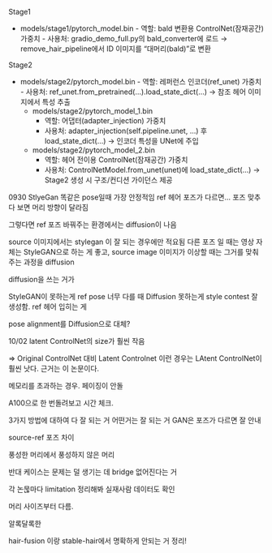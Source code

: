 Stage1

- models/stage1/pytorch_model.bin
      - 역할: bald 변환용 ControlNet(잠재공간) 가중치
      - 사용처: gradio_demo_full.py의 bald_converter에 로드 → remove_hair_pipeline에서 ID 이미지를 “대머리(bald)”로 변환

Stage2
- models/stage2/pytorch_model.bin
      - 역할: 레퍼런스 인코더(ref_unet) 가중치
      - 사용처: ref_unet.from_pretrained(...).load_state_dict(...) → 참조 헤어 이미지에서 특성 추출
  - models/stage2/pytorch_model_1.bin
      - 역할: 어댑터(adapter_injection) 가중치
      - 사용처: adapter_injection(self.pipeline.unet, ...) 후 load_state_dict(...) → 인코더 특성을 UNet에 주입
  - models/stage2/pytorch_model_2.bin
      - 역할: 헤어 전이용 ControlNet(잠재공간) 가중치
      - 사용처: ControlNetModel.from_unet(unet)에 load_state_dict(...) → Stage2 생성 시 구조/컨디션 가이던스 제공



0930
StlyeGan 똑같은 pose일때 가장 안정적임
ref 헤어 포즈가 다르면... 포즈 맞추다 보면 머리 방향이 달라짐

그렇다면 ref 포즈 바꿔주는 환경에서는 diffusion이 나음

source 이미지에서는 stylegan 이 잘 되는 경우에만 적요됨
다른 포즈 일 때는 영상 자체는 StyleGAN으로 하는 게 좋고, source image 이미지가 이상할 때는 그거를 맞춰주는 과정을 diffusion 

diffusion을 쓰는 거가 

StyleGAN이 못하는게 ref pose 너무 다를 때
Diffusion 못하는게 style contest 잘 생성함. ref 헤어 입히는 게 

pose alignment를 Diffusion으로 대체?

10/02
latent ControlNet의 size가 훨씬 작음

=> Original ControlNet 대비 Latent Controlnet
이런 경우는 LAtent ControlNet이 훨씬 낫다. 
근거는 이 논문이다.

메모리를 초과하는 경우.
페이징이 안돌

A100으로 한 번돌려보고 시간 체크.

3가지 방법에 대하여 
다 잘 되는 거
어떤거는 잘 되는 거
GAN은 포즈가 다르면 잘 안내

source-ref 포즈 차이

풍성한 머리에서 풍성하지 않은 머리 

반대 케이스는 문제는 덜 생기는 데 bridge 없어진다는 거

각 논묺마다 limitation 정리해봐
실재사람 데이터도 확인

머리 사이즈부터 다름. 

알록달록한 

hair-fusion 이랑 stable-hair에서 명확하게 안되는 거 정리!



